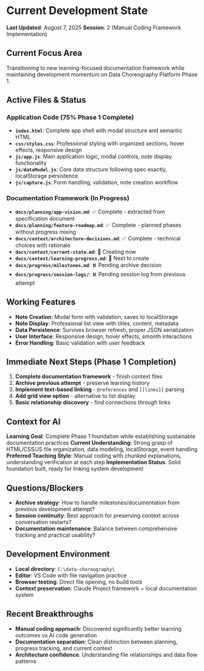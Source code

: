 # Current Development State

**Last Updated**: August 7, 2025
**Session**: 2 (Manual Coding Framework Implementation)

## Current Focus Area
Transitioning to new learning-focused documentation framework while maintaining development momentum on Data Choreography Platform Phase 1.

## Active Files & Status

### Application Code (75% Phase 1 Complete)
- **`index.html`**: Complete app shell with modal structure and semantic HTML
- **`css/styles.css`**: Professional styling with organized sections, hover effects, responsive design
- **`js/app.js`**: Main application logic, modal controls, note display functionality
- **`js/dataModel.js`**: Core data structure following spec exactly, localStorage persistence
- **`js/capture.js`**: Form handling, validation, note creation workflow

### Documentation Framework (In Progress)
- **`docs/planning/app-vision.md`**: ✅ Complete - extracted from specification document
- **`docs/planning/feature-roadmap.md`**: ✅ Complete - planned phases without progress mixing
- **`docs/context/architecture-decisions.md`**: ✅ Complete - technical choices with rationale
- **`docs/context/current-state.md`**: 🚧 Creating now
- **`docs/context/learning-progress.md`**: 🚧 Next to create
- **`docs/progress/milestones.md`**: ⏸️ Pending archive decision
- **`docs/progress/session-logs/`**: ⏸️ Pending session log from previous attempt

## Working Features
- **Note Creation**: Modal form with validation, saves to localStorage
- **Note Display**: Professional list view with titles, content, metadata
- **Data Persistence**: Survives browser refresh, proper JSON serialization
- **User Interface**: Responsive design, hover effects, smooth interactions
- **Error Handling**: Basic validation with user feedback

## Immediate Next Steps (Phase 1 Completion)
1. **Complete documentation framework** - finish context files
2. **Archive previous attempt** - preserve learning history
3. **Implement text-based linking** - `@references` and `[[links]]` parsing
4. **Add grid view option** - alternative to list display
5. **Basic relationship discovery** - find connections through links

## Context for AI
**Learning Goal**: Complete Phase 1 foundation while establishing sustainable documentation practices
**Current Understanding**: Strong grasp of HTML/CSS/JS file organization, data modeling, localStorage, event handling
**Preferred Teaching Style**: Manual coding with chunked explanations, understanding verification at each step
**Implementation Status**: Solid foundation built, ready for linking system development

## Questions/Blockers
- **Archive strategy**: How to handle milestones/documentation from previous development attempt?
- **Session continuity**: Best approach for preserving context across conversation restarts?
- **Documentation maintenance**: Balance between comprehensive tracking and practical usability?

## Development Environment
- **Local directory**: `C:\data-choreography\`
- **Editor**: VS Code with file navigation practice
- **Browser testing**: Direct file opening, no build tools
- **Context preservation**: Claude Project framework + local documentation system

## Recent Breakthroughs
- **Manual coding approach**: Discovered significantly better learning outcomes vs AI code generation
- **Documentation separation**: Clean distinction between planning, progress tracking, and current context
- **Architecture confidence**: Understanding file relationships and data flow patterns